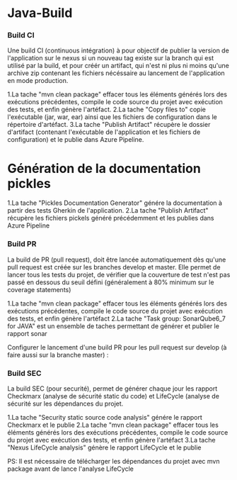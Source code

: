 # Java-Build

### Build CI    
Une build CI (continuous intégration) à pour objectif de publier la version de l'application sur le nexus si un nouveau tag existe sur la branch qui est utilisé par la build, et pour créér un artifact, qui n'est ni plus ni moins qu'une archive zip contenant les fichiers nécéssaire au lancement de l'application en mode production. 

1.La tache "mvn clean package" effacer tous les éléments générés lors des exécutions précédentes, compile le code source du projet avec exécution des tests, et enfin génère l'artéfact.
2.La tache "Copy files to" copie l'exécutable (jar, war, ear) ainsi que les fichiers de configuration dans le répertoire d'artéfact.
3.La tache "Publish Artifact" récupère le dossier d'artifact (contenant l'exécutable de l'application et les fichiers de configuration) et le publie dans Azure Pipeline.

# Génération de la documentation pickles

1.La tache "Pickles Documentation Generator" génére la documentation à partir des tests Gherkin de l'application.
2.La tache "Publish Artifact" récupère les fichiers pickels généré précédemment et les publies dans Azure Pipeline


### Build PR 
La build de PR (pull request), doit être lancée automatiquement dès qu'une pull request est créée sur les branches develop et master. Elle permet de lancer tous les tests du projet, de vérifier que la couverture de test n'est pas passé en dessous du seuil défini (généralement à 80% minimum sur le coverage statements)

1.La tache "mvn clean package" effacer tous les éléments générés lors des exécutions précédentes, compile le code source du projet avec exécution des tests, et enfin génère l'artéfact
2.La tache "Task group: SonarQube6_7 for JAVA" est un ensemble de taches permettant de générer et publier le rapport sonar




Configurer le lancement d'une build PR pour les pull request sur develop (à faire aussi sur la branche master) :



### Build SEC
La build SEC (pour securité), permet de générer chaque jour les rapport Checkmarx (analyse de sécurité static du code) et LifeCycle (analyse de sécurité sur les dépendances du projet.

1.La tache "Security static source code analysis" génére le rapport Checkmarx et le publie
2.La tache "mvn clean package" effacer tous les éléments générés lors des exécutions précédentes, compile le code source du projet avec exécution des tests, et enfin génère l'artéfact
3.La tache "Nexus LifeCycle analysis" génère le rapport LifeCycle et le publie


PS: Il est nécessaire de télécharger les dépendances du projet avec mvn package avant de lance l'analyse LifeCycle
